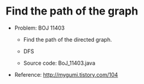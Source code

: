# Find the path of the graph

* Problem: BOJ 11403

    - Find the path of the directed graph.

    - DFS

    - Source code: BoJ_11403.java


* Reference: http://mygumi.tistory.com/104